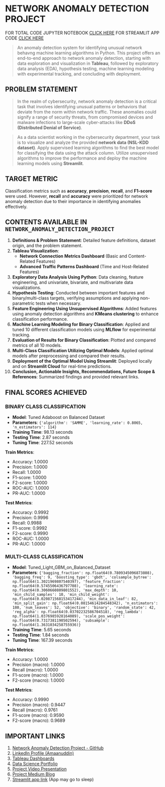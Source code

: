 # NETWORK ANOMALY DETECTION PROJECT
FOR TOTAL CODE JUPYTER NOTEBOOK [CLICK HERE](Network_Anomaly_Detection.ipynb)
FOR STREAMLIT APP CODE [CLICK HERE](stream_lit_app.py)
> An anomaly detection system for identifying unusual network behavng machine learning algorithms in Python. This project offers an end-to-end approach to network anomaly detection, starting with data exploration and visualization in **Tableau**, followed by exploratory data analysis (EDA), hypothesis testing, machine learning modeling with experimental tracking, and concluding with deployment.

## PROBLEM STATEMENT
> In the realm of cybersecurity, network anomaly detection is a critical task that involves identifying unusual patterns or behaviors that deviate from the norm within network traffic. These anomalies could signify a range of security threats, from compromised devices and malware infections to large-scale cyber-attacks like **DDoS (Distributed Denial of Service)**.

> As a data scientist working in the cybersecurity department, your task is to visualize and analyze the provided **network data (NSL-KDD dataset)**. Apply supervised learning algorithms to find the best model for classifying the data using the attack column. Utilize unsupervised algorithms to improve the performance and deploy the machine learning models using **Streamlit**.

## TARGET METRIC
Classification metrics such as **accuracy**, **precision**, **recall**, and **F1-score** were used. However, **recall** and **accuracy** were prioritized for network anomaly detection due to their importance in identifying anomalies effectively.

## CONTENTS AVAILABLE IN `NETWORK_ANOMALY_DETECTION_PROJECT`
1. **Definitions & Problem Statement**: Detailed feature definitions, dataset origin, and the problem statement.
2. **Tableau Visualization**:
   - **Network Connection Metrics Dashboard** (Basic and Content-Related Features)
   - **Advanced Traffic Patterns Dashboard** (Time and Host-Related Features)
3. **Exploratory Data Analysis Using Python**: Data cleaning, feature engineering, and univariate, bivariate, and multivariate data visualizations.
4. **Hypothesis Testing**: Conducted between important features and binary/multi-class targets, verifying assumptions and applying non-parametric tests when necessary.
5. **Feature Engineering Using Unsupervised Algorithms**: Added features using anomaly detection algorithms and **KMeans clustering** to enhance classification performance.
6. **Machine Learning Modeling for Binary Classification**: Applied and tuned 10 different classification models using **MLflow** for experimental tracking.
7. **Evaluation of Results for Binary Classification**: Plotted and compared metrics of all 10 models.
8. **Multi-Class Classification Utilizing Optimal Models**: Applied optimal models after preprocessing and compared their results.
9. **Deployment of the Optimal Model Using Streamlit**: Deployed locally and on **Streamlit Cloud** for real-time predictions.
10. **Conclusion, Actionable Insights, Recommendations, Future Scope & References**: Summarized findings and provided relevant links.

## FINAL SCORES ACHIEVED

### BINARY CLASS CLASSIFICATION
- **Model**: Tuned Adaboost on Balanced Dataset
- **Parameters**: `{'algorithm': 'SAMME', 'learning_rate': 0.8065, 'n_estimators': 114}`
- **Training Time**: 98.13 seconds
- **Testing Time**: 2.87 seconds
- **Tuning Time**: 227.52 seconds

**Train Metrics**:
- Accuracy: 1.0000
- Precision: 1.0000
- Recall: 1.0000
- F1-score: 1.0000
- F2-score: 1.0000
- ROC-AUC: 1.0000
- PR-AUC: 1.0000

**Test Metrics**:
- Accuracy: 0.9992
- Precision: 0.9996
- Recall: 0.9988
- F1-score: 0.9992
- F2-score: 0.9990
- ROC-AUC: 1.0000
- PR-AUC: 1.0000

### MULTI-CLASS CLASSIFICATION
- **Model**: Tuned_Light_GBM_on_Balanced_Dataset
- **Parameters**: `{'bagging_fraction': np.float64(0.7809345096873808), 'bagging_freq': 9, 'boosting_type': 'gbdt', 'colsample_bytree': np.float64(1.3021969807540397), 'feature_fraction': np.float64(0.5745506436797708), 'learning_rate': np.float64(0.3060660809801552), 'max_depth': 10, 'min_child_samples': 10, 'min_child_weight': np.float64(0.020871568153417244), 'min_data_in_leaf': 82, 'min_split_gain': np.float64(0.08154614284548342), 'n_estimators': 180, 'num_leaves': 52, 'objective': 'binary', 'random_state': 42, 'reg_alpha': np.float64(0.03702232586704518), 'reg_lambda': np.float64(1.0376985928164089), 'scale_pos_weight': np.float64(0.7317381190502594), 'subsample': np.float64(1.3631034258755936)}`
- **Training Time**: 5.65 seconds
- **Testing Time**: 1.84 seconds
- **Tuning Time**: 167.39 seconds

**Train Metrics**:
- Accuracy: 1.0000
- Precision (macro): 1.0000
- Recall (macro): 1.0000
- F1-score (macro): 1.0000
- F2-score (macro): 1.0000

**Test Metrics**:
- Accuracy: 0.9990
- Precision (macro): 0.9447
- Recall (macro): 0.9761
- F1-score (macro): 0.9590
- F2-score (macro): 0.9689

## IMPORTANT LINKS
1. [Network Anomaly Detection Project - GitHub](https://github.com/Amaanuddin/Network-Anomaly-Detection)
2. [LinkedIn Profile (Amaanuddin)](https://www.linkedin.com/in/amaanuddin/)
3. [Tableau Dashboards](https://public.tableau.com/app/profile/mohammed.amaanuddin.parvez/viz/NETWORKANOMALYDETECTION/NetworkConnectionMetricsDashboard)
4. [Data Science Portfolio](https://www.datascienceportfol.io/amaanuddinparvez)
5. [Project Video Presentation]()
6. [Project Medium Blog](https://medium.com/@amaanuddinparvez/network-anomaly-detection-using-machine-learning-a-complete-guide-39165c04e373)
7. [Streamlit app link](https://network-anomaly-detection.streamlit.app/) (App may go to sleep)

